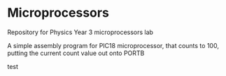 # Microprocessors
Repository for Physics Year 3 microprocessors lab

A simple assembly program for PIC18 microprocessor, that counts to 100, putting the current count value out onto PORTB


test
